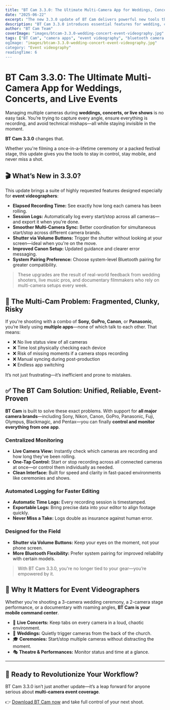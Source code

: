 ```yaml
---
title: "BT Cam 3.3.0: The Ultimate Multi-Camera App for Weddings, Concerts, and Live Events"
date: "2025-06-22"
excerpt: "The new 3.3.0 update of BT Cam delivers powerful new tools that change how event videographers handle multi-camera shoots—whether at weddings, concerts, or live shows."
description: "BT Cam 3.3.0 introduces essential features for wedding, concert and event videographers: recording logs, real-time sync, Bluetooth volume shutter, and more. Discover how it transforms your multi-camera workflow."
author: "BT Cam Team"
coverImage: "images/btcam-3.3.0-wedding-concert-event-videography.jpg"
tags: ["BT Cam", "camera apps", "event videography", "bluetooth camera control", "DSLR remote app", "wedding, "concerts", "live shows"]
ogImage: "images/btcam-3.3.0-wedding-concert-event-videography.jpg"
category: "Event videography"
readingTime: 6
---
```


# BT Cam 3.3.0: The Ultimate Multi-Camera App for Weddings, Concerts, and Live Events

Managing multiple cameras during **weddings, concerts, or live shows** is no easy task. You’re trying to capture every angle, ensure everything is recording, and avoid technical mishaps—all while staying invisible in the moment.

**BT Cam 3.3.0** changes that.

Whether you're filming a once-in-a-lifetime ceremony or a packed festival stage, this update gives you the tools to stay in control, stay mobile, and never miss a shot.

## 🎬 What’s New in 3.3.0?

This update brings a suite of highly requested features designed especially for **event videographers**:

* **Elapsed Recording Time:** See exactly how long each camera has been rolling.
* **Session Logs:** Automatically log every start/stop across all cameras—and export it when you're done.
* **Smoother Multi-Camera Sync:** Better coordination for simultaneous start/stop across different camera brands.
* **Shutter via Volume Buttons:** Trigger the shutter without looking at your screen—ideal when you're on the move.
* **Improved Canon Setup:** Updated guidance and clearer error messaging.
* **System Pairing Preference:** Choose system-level Bluetooth pairing for greater compatibility.

> These upgrades are the result of real-world feedback from wedding shooters, live music pros, and documentary filmmakers who rely on multi-camera setups every week.

## 📸 The Multi-Cam Problem: Fragmented, Clunky, Risky

If you're shooting with a combo of **Sony, GoPro, Canon**, or **Panasonic**, you’re likely using **multiple apps**—none of which talk to each other. That means:

* ❌ No live status view of all cameras
* ❌ Time lost physically checking each device
* ❌ Risk of missing moments if a camera stops recording
* ❌ Manual syncing during post-production
* ❌ Endless app switching

It’s not just frustrating—it’s inefficient and prone to mistakes.

## ✅ The BT Cam Solution: Unified, Reliable, Event-Proven

**BT Cam** is built to solve these exact problems. With support for **all major camera brands**—including Sony, Nikon, Canon, GoPro, Panasonic, Fuji, Olympus, Blackmagic, and Pentax—you can finally **control and monitor everything from one app**.

### Centralized Monitoring

* **Live Camera View:** Instantly check which cameras are recording and how long they've been rolling.
* **One-Tap Control:** Start or stop recording across all connected cameras at once—or control them individually as needed.
* **Clean Interface:** Built for speed and clarity in fast-paced environments like ceremonies and shows.

### Automated Logging for Faster Editing

* **Automatic Time Logs:** Every recording session is timestamped.
* **Exportable Logs:** Bring precise data into your editor to align footage quickly.
* **Never Miss a Take:** Logs double as insurance against human error.

### Designed for the Field

* **Shutter via Volume Buttons:** Keep your eyes on the moment, not your phone screen.
* **More Bluetooth Flexibility:** Prefer system pairing for improved reliability with certain models.

> With BT Cam 3.3.0, you're no longer tied to your gear—you’re empowered by it.

## 🎥 Why It Matters for Event Videographers

Whether you're shooting a 3-camera wedding ceremony, a 2-camera stage performance, or a documentary with roaming angles, **BT Cam is your mobile command center**.

* 🎤 **Live Concerts:** Keep tabs on every camera in a loud, chaotic environment.
* 💒 **Weddings:** Quietly trigger cameras from the back of the church.
* 🎓 **Ceremonies:** Start/stop multiple cameras without distracting the moment.
* 🎭 **Theatre & Performances:** Monitor status and time at a glance.

---

## 🎯 Ready to Revolutionize Your Workflow?

BT Cam 3.3.0 isn’t just another update—it’s a leap forward for anyone serious about **multi-camera event coverage**.

👉 [Download BT Cam now](https://btcam.app) and take full control of your next shoot.